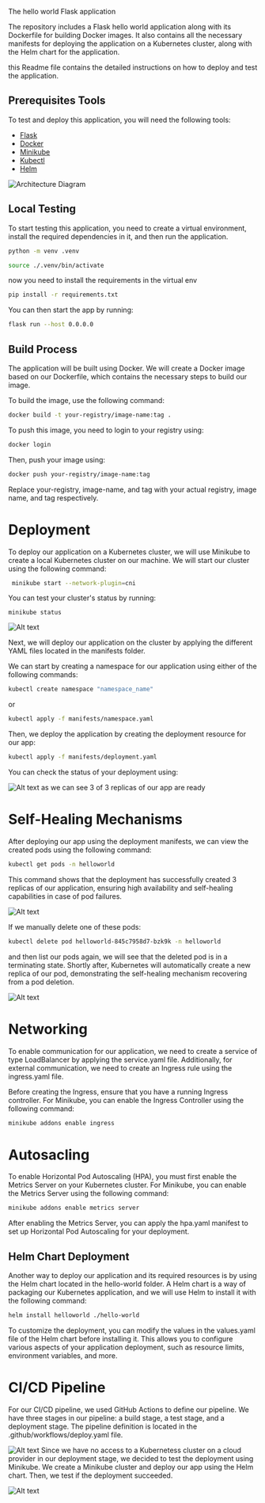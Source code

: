 The hello world Flask application

The repository includes a Flask hello world application along with its Dockerfile for building Docker images. It also contains all the necessary manifests for deploying the application on a Kubernetes cluster, along with the Helm chart for the application.


this Readme file contains  the detailed instructions on how to deploy and test the application.


## Prerequisites Tools

To test and deploy this application, you will need the following tools:

- [Flask](https://flask.palletsprojects.com/en/3.0.x/installation/)
- [Docker](https://docs.docker.com/engine/install/)
- [Minikube](https://minikube.sigs.k8s.io/docs/start/)
- [Kubectl](https://kubernetes.io/docs/tasks/tools/install-kubectl-linux/)
- [Helm](https://helm.sh/docs/intro/install/)

![Architecture Diagram](technical_architecture_submission_souheil.png)
## Local Testing

To start testing this application, you need to create a virtual environment, install the required dependencies in it, and then run the application.

```bash
python -m venv .venv
```
```bash
source ./.venv/bin/activate
```
now you need to install the requirements in the virtual env

```bash
pip install -r requirements.txt
```

You can then start the app by running:

```bash
flask run --host 0.0.0.0 
```

## Build Process

The application will be built using Docker. We will create a Docker image based on our Dockerfile, which contains the necessary steps to build our image.

To build the image, use the following command:

```bash
docker build -t your-registry/image-name:tag .
```

To push this image, you need to login to your registry using:

```bash
docker login
```

Then, push your image using:

```bash
docker push your-registry/image-name:tag
```
Replace your-registry, image-name, and tag with your actual registry, image name, and tag respectively.


# Deployment

To deploy our application on a Kubernetes cluster, we will use Minikube to create a local Kubernetes cluster on our machine. We will start our cluster using the following command:

```bash
 minikube start --network-plugin=cni
 ```

You can test your cluster's status by running: 

 ```
 minikube status
 ```
 ![Alt text](doc_images/image.png)

Next, we will deploy our application on the cluster by applying the different YAML files located in the manifests folder.

We can start by creating a namespace for our application using either of the following commands: 

```bash
kubectl create namespace "namespace_name"
```
or 
``` bash
kubectl apply -f manifests/namespace.yaml
```
Then, we deploy the application by creating the deployment resource for our app:
```bash
kubectl apply -f manifests/deployment.yaml 
```

You can check the status of your deployment using:

![Alt text](doc_images/image-1.png)
as we can see 3 of 3 replicas of our app are ready


# Self-Healing Mechanisms

After deploying our app using the deployment manifests, we can view the created pods using the following command:

```bash
kubectl get pods -n helloworld
```

This command shows that the deployment has successfully created 3 replicas of our application, ensuring high availability and self-healing capabilities in case of pod failures.

![Alt text](doc_images/image-4.png)

If we manually delete one of these pods:

```bash
kubectl delete pod helloworld-845c7958d7-bzk9k -n helloworld
```
and then list our pods again, we will see that the deleted pod is in a terminating state. Shortly after, Kubernetes will automatically create a new replica of our pod, demonstrating the self-healing mechanism recovering from a pod deletion.

![Alt text](doc_images/image-5.png)


# Networking

To enable communication for our application, we need to create a service of type LoadBalancer by applying the service.yaml file. Additionally, for external communication, we need to create an Ingress rule using the ingress.yaml file.

Before creating the Ingress, ensure that you have a running Ingress controller. For Minikube, you can enable the Ingress Controller using the following command:

```bash
minikube addons enable ingress
```

# Autosacling

To enable Horizontal Pod Autoscaling (HPA), you must first enable the Metrics Server on your Kubernetes cluster. For Minikube, you can enable the Metrics Server using the following command:

```bash
minikube addons enable metrics server
```

After enabling the Metrics Server, you can apply the hpa.yaml manifest to set up Horizontal Pod Autoscaling for your deployment.

## Helm Chart Deployment

Another way to deploy our application and its required resources is by using the Helm chart located in the hello-world folder. A Helm chart is a way of packaging our Kubernetes application, and we will use Helm to install it with the following command:

```bash
helm install helloworld ./hello-world
```
To customize the deployment, you can modify the values in the values.yaml file of the Helm chart before installing it. This allows you to configure various aspects of your application deployment, such as resource limits, environment variables, and more.

# CI/CD Pipeline

For our CI/CD pipeline, we used GitHub Actions to define our pipeline. We have three stages in our pipeline: a build stage, a test stage, and a deployment stage. The pipeline definition is located in the .github/workflows/deploy.yaml file.

![Alt text](doc_images/image-2.png)
Since we have no access to a Kubernetess cluster on a cloud provider in our deployment stage, we decided to test the deployment using Minikube. We create a Minikube cluster and deploy our app using the Helm chart. Then, we test if the deployment succeeded.

![Alt text](doc_images/image6.png)


